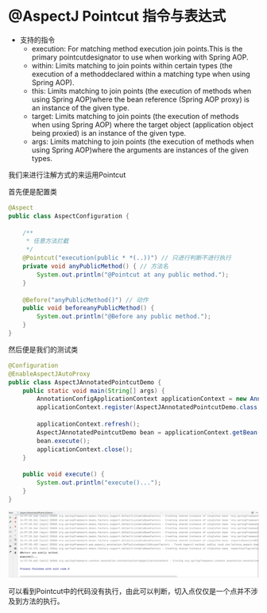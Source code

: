 # @AspectJ Pointcut 指令与表达式

- 支持的指令
  - execution: For matching method execution join points.This is the primary pointcutdesignator to use when working with Spring AOP.
  - within: Limits matching to join points within certain types (the execution of a methoddeclared within a matching type when using Spring AOP).
  - this: Limits matching to join points (the execution of methods when using Spring AOP)where the bean reference (Spring AOP proxy) is an instance of the given type.
  - target: Limits matching to join points (the execution of methods when using Spring AOP) where the target object (application object being proxied) is an instance of the given type.
  - args: Limits matching to join points (the execution of methods when using Spring AOP)where the arguments are instances of the given types.

我们来进行注解方式的来运用Pointcut

首先便是配置类

```java
@Aspect
public class AspectConfiguration {

    /**
     * 任意方法拦截
     */
    @Pointcut("execution(public * *(..))") // 只进行判断不进行执行
    private void anyPublicMethod() { // 方法名
        System.out.println("@Pointcut at any public method.");
    }

    @Before("anyPublicMethod()") // 动作
    public void beforeanyPublicMethod() {
        System.out.println("@Before any public method.");
    }
}
```

然后便是我们的测试类

```java
@Configuration
@EnableAspectJAutoProxy
public class AspectJAnnotatedPointcutDemo {
    public static void main(String[] args) {
        AnnotationConfigApplicationContext applicationContext = new AnnotationConfigApplicationContext();
        applicationContext.register(AspectJAnnotatedPointcutDemo.class, AspectConfiguration.class);

        applicationContext.refresh();
        AspectJAnnotatedPointcutDemo bean = applicationContext.getBean(AspectJAnnotatedPointcutDemo.class);
        bean.execute();
        applicationContext.close();
    }

    public void execute() {
        System.out.println("execute()...");
    }
}
```

![](../images/QQ截图20231030150003.png)

可以看到Pointcut中的代码没有执行，由此可以判断，切入点仅仅是一个点并不涉及到方法的执行。